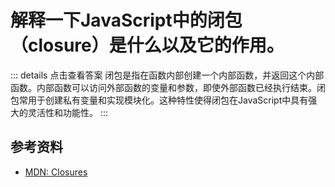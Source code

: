 # 解释一下JavaScript中的闭包（closure）是什么以及它的作用。

::: details 点击查看答案
闭包是指在函数内部创建一个内部函数，并返回这个内部函数。内部函数可以访问外部函数的变量和参数，即使外部函数已经执行结束。闭包常用于创建私有变量和实现模块化。这种特性使得闭包在JavaScript中具有强大的灵活性和功能性。
:::

## 参考资料

- [MDN: Closures](https://developer.mozilla.org/en-US/docs/Web/JavaScript/Closures)

